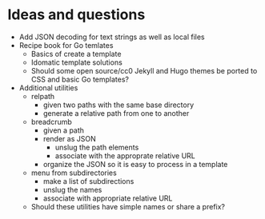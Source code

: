 
# Ideas and questions

+ Add JSON decoding for text strings as well as local files
+ Recipe book for Go temlates
    + Basics of create a template
    + Idomatic template solutions
    + Should some open source/cc0 Jekyll and Hugo themes be ported to CSS and basic Go templates?
+ Additional utilities
    + relpath
        + given two paths with the same base directory
        + generate a relative path from one to another
    + breadcrumb
        + given a path
        + render as JSON 
            + unslug the path elements
            + associate with the approprate relative URL
        + organize the JSON so it is easy to process in a template
    + menu from subdirectories
        + make a list of subdirections
        + unslug the names
        + associate with appropriate relative URL
    + Should these utilities have simple names or share a prefix?
